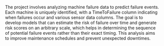The project involves analyzing machine failure data to predict failure events. Each machine is uniquely identified, with a TimeToFailure column indicating when failures occur and various sensor data columns. The goal is to develop models that can estimate the risk of failure over time and generate risk scores on an arbitrary scale, which helps in determining the sequence of potential failure events rather than their exact timing. This analysis aims to improve maintenance schedules and prevent unexpected downtimes.
